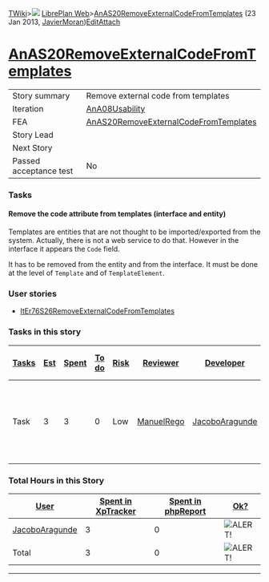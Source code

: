[TWiki](Main_WebHome)&gt;![](/twiki/pub/TWiki/TWikiDocGraphics/web-bg-small.gif) [LibrePlan Web](LibrePlan_WebHome)&gt;[AnAS20RemoveExternalCodeFromTemplates](LibrePlan_AnAS20RemoveExternalCodeFromTemplates "Topic revision: 2 (23 Jan 2013 - 16:40:15)") (23 Jan 2013, [JavierMoran](Main_JavierMoran))[Edit](LibrePlan_AnAS20RemoveExternalCodeFromTemplates?t=1520343623 "Edit this topic text")[Attach](/twiki/bin/attach/LibrePlan/AnAS20RemoveExternalCodeFromTemplates "Attach an image or document to this topic")  

 [AnAS20RemoveExternalCodeFromTemplates](LibrePlan_AnAS20RemoveExternalCodeFromTemplates)
=========================================================================================

|                        |                                                                                          |
|------------------------|------------------------------------------------------------------------------------------|
| Story summary          | Remove external code from templates                                                      |
| Iteration              | [AnA08Usability](LibrePlan_AnA08Usability)                                               |
| FEA                    | [AnAS20RemoveExternalCodeFromTemplates](LibrePlan_AnAS20RemoveExternalCodeFromTemplates) |
| Story Lead             |                                                                                          |
| Next Story             |                                                                                          |
| Passed acceptance test | No                                                                                       |

###  Tasks

####  Remove the code attribute from templates (interface and entity)

Templates are entities that are not thought to be imported/exported from the system. Actually, there is not a web service to do that. However in the interface it appears the `Code` field.

It has to be removed from the entity and from the interface. It must be done at the level of `Template` and of `TemplateElement`.

###  User stories

-   [ItEr76S26RemoveExternalCodeFromTemplates](LibrePlan_ItEr76S26RemoveExternalCodeFromTemplates)

###  Tasks in this story

| [Tasks](LibrePlan_AnAS20RemoveExternalCodeFromTemplates?sortcol=0;table=2;up=0#sorted_table "Sort by this column") | [Est](LibrePlan_AnAS20RemoveExternalCodeFromTemplates?sortcol=1;table=2;up=0#sorted_table "Sort by this column") | [Spent](LibrePlan_AnAS20RemoveExternalCodeFromTemplates?sortcol=2;table=2;up=0#sorted_table "Sort by this column") | [To do](LibrePlan_AnAS20RemoveExternalCodeFromTemplates?sortcol=3;table=2;up=0#sorted_table "Sort by this column") | [Risk](LibrePlan_AnAS20RemoveExternalCodeFromTemplates?sortcol=4;table=2;up=0#sorted_table "Sort by this column") | [Reviewer](LibrePlan_AnAS20RemoveExternalCodeFromTemplates?sortcol=5;table=2;up=0#sorted_table "Sort by this column") | [Developer](LibrePlan_AnAS20RemoveExternalCodeFromTemplates?sortcol=6;table=2;up=0#sorted_table "Sort by this column") | [Task Name](LibrePlan_AnAS20RemoveExternalCodeFromTemplates?sortcol=7;table=2;up=0#sorted_table "Sort by this column")   | [Start Date](LibrePlan_AnAS20RemoveExternalCodeFromTemplates?sortcol=8;table=2;up=0#sorted_table "Sort by this column") | [Est End Date](LibrePlan_AnAS20RemoveExternalCodeFromTemplates?sortcol=9;table=2;up=0#sorted_table "Sort by this column") | [End Date](LibrePlan_AnAS20RemoveExternalCodeFromTemplates?sortcol=10;table=2;up=0#sorted_table "Sort by this column") |
|--------------------------------------------------------------------------------------------------------------------|------------------------------------------------------------------------------------------------------------------|--------------------------------------------------------------------------------------------------------------------|--------------------------------------------------------------------------------------------------------------------|-------------------------------------------------------------------------------------------------------------------|-----------------------------------------------------------------------------------------------------------------------|------------------------------------------------------------------------------------------------------------------------|--------------------------------------------------------------------------------------------------------------------------|-------------------------------------------------------------------------------------------------------------------------|---------------------------------------------------------------------------------------------------------------------------|------------------------------------------------------------------------------------------------------------------------|
| Task                                                                                                               | 3                                                                                                                | 3                                                                                                                  | 0                                                                                                                  | Low                                                                                                               | [ManuelRego](Main_ManuelRego)                                                                                         | [JacoboAragunde](Main_JacoboAragunde)                                                                                  | [Remove the code attribute from templates (interface and entity)](LibrePlan_AnAS20RemoveExternalCodeFromTemplates#TasK1) |                                                                                                                         |                                                                                                                           |                                                                                                                        |

###  Total Hours in this Story

| [User](LibrePlan_AnAS20RemoveExternalCodeFromTemplates?sortcol=0;table=3;up=0#sorted_table "Sort by this column") | [Spent in XpTracker](LibrePlan_AnAS20RemoveExternalCodeFromTemplates?sortcol=1;table=3;up=0#sorted_table "Sort by this column") | [Spent in phpReport](LibrePlan_AnAS20RemoveExternalCodeFromTemplates?sortcol=2;table=3;up=0#sorted_table "Sort by this column") | [Ok?](LibrePlan_AnAS20RemoveExternalCodeFromTemplates?sortcol=3;table=3;up=0#sorted_table "Sort by this column") |
|-------------------------------------------------------------------------------------------------------------------|---------------------------------------------------------------------------------------------------------------------------------|---------------------------------------------------------------------------------------------------------------------------------|------------------------------------------------------------------------------------------------------------------|
| [JacoboAragunde](Main_JacoboAragunde)                                                                             | 3                                                                                                                               | 0                                                                                                                               | ![ALERT!](/twiki/pub/TWiki/TWikiDocGraphics/warning.gif "ALERT!")                                                |
| Total                                                                                                             | 3                                                                                                                               | 0                                                                                                                               | ![ALERT!](/twiki/pub/TWiki/TWikiDocGraphics/warning.gif "ALERT!")                                                |

------------------------------------------------------------------------
